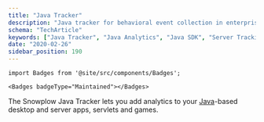 ```yaml
---
title: "Java Tracker"
description: "Java tracker for behavioral event collection in enterprise applications and Android mobile development."
schema: "TechArticle"
keywords: ["Java Tracker", "Java Analytics", "Java SDK", "Server Tracking", "Enterprise Analytics", "Backend Analytics"]
date: "2020-02-26"
sidebar_position: 190
---
```


```mdx-code-block
import Badges from '@site/src/components/Badges';

<Badges badgeType="Maintained"></Badges>
```

The Snowplow Java Tracker lets you add analytics to your [Java](http://www.java.com/en/)\-based desktop and server apps, servlets and games.
